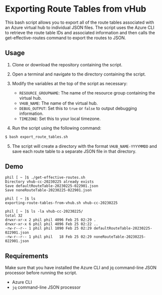 # Exporting Route Tables from vHub

This bash script allows you to export all of the route tables associated with an Azure virtual hub to individual JSON files. The script uses the Azure CLI to retrieve the route table IDs and associated information and then calls the get-effective-routes command to export the routes to JSON.

## Usage

1. Clone or download the repository containing the script.
2. Open a terminal and navigate to the directory containing the script.
3. Modify the variables at the top of the script as necessary:

   - `RESOURCE_GROUPNAME`: The name of the resource group containing the virtual hub.
   - `VHUB_NAME`: The name of the virtual hub.
   - `DEBUG_OUTPUT`: Set this to `true` or `false` to output debugging information.
   - `TIMEZONE`: Set this to your local timezone.

4. Run the script using the following command:

``` bash
$ bash export_route_tables.sh
```

5. The script will create a directory with the format `VHUB_NAME-YYYYMMDD` and save each route table to a separate JSON file in that directory.

## Demo

```
phil [ ~ ]$ ./get-effective-routes.sh
Directory vhub-cc-20230225 already exists
Save defaultRouteTable-20230225-022901.json
Save noneRouteTable-20230225-022901.json

phil [ ~ ]$ ls
exporting-route-tables-from-vhub.sh vhub-cc-20230225

phil [ ~ ]$ ls -la vhub-cc-20230225/
total 32
drwxr-xr-x 2 phil phil 4096 Feb 25 02:29 .
drwxr-xr-x 6 phil phil 4096 Feb 25 02:22 ..
-rw-r--r-- 1 phil phil 1090 Feb 25 02:29 defaultRouteTable-20230225-022901.json
-rw-r--r-- 1 phil phil   18 Feb 25 02:29 noneRouteTable-20230225-022901.json
```


## Requirements

Make sure that you have installed the Azure CLI and jq command-line JSON processor before running the script.

- Azure CLI
- `jq` command-line JSON processor


